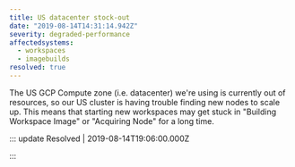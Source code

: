 ```yaml
---
title: US datacenter stock-out
date: "2019-08-14T14:31:14.942Z"
severity: degraded-performance
affectedsystems:
  - workspaces
  - imagebuilds
resolved: true
---
```


The US GCP Compute zone (i.e. datacenter) we're using is currently out of resources, so our US cluster is having trouble finding new nodes to scale up. This means that starting new workspaces may get stuck in "Building Workspace Image" or "Acquiring Node" for a long time.

<!--- language code: en -->

::: update Resolved | 2019-08-14T19:06:00.000Z

:::
